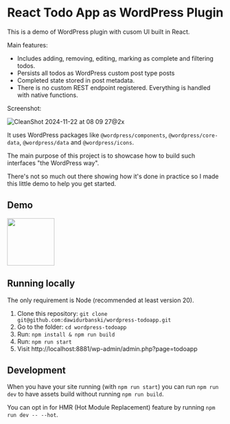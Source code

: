 # React Todo App as WordPress Plugin

This is a demo of WordPress plugin with cusom UI built in React.

Main features:

- Includes adding, removing, editing, marking as complete and filtering todos.
- Persists all todos as WordPress custom post type posts
- Completed state stored in post metadata.
- There is no custom REST endpoint registered. Everything is handled with native functions.

Screenshot:

![CleanShot 2024-11-22 at 08 09 27@2x](https://github.com/user-attachments/assets/b29921a6-654a-427b-8035-5246c5e9c8ed)

It uses WordPress packages like `@wordpress/components`, `@wordpress/core-data`, `@wordpress/data` and `@wordpress/icons`.

The main purpose of this project is to showcase how to build such interfaces "the WordPress way".

There's not so much out there showing how it's done in practice so I made this little demo to help you get started.

## Demo

[<img src="https://github.com/user-attachments/assets/544ea5f3-bd2d-4cca-bf78-b67577f74ab3" width="110"/>
](https://playground.wordpress.net/?mode=seamless#{%22landingPage%22:%22/wp-admin/admin.php?page=todoapp%22,%22login%22:true,%22steps%22:[{%22step%22:%22installPlugin%22,%22pluginData%22:{%22resource%22:%22url%22,%22url%22:%22https://github-proxy.com/proxy/?repo=dawidurbanski/wordpress-todoapp&release=1.0.1&asset=todoapp.zip%22}}]})

## Running locally

The only requirement is Node (recommended at least version 20).

1. Clone this repository: `git clone git@github.com:dawidurbanski/wordpress-todoapp.git`
2. Go to the folder: `cd wordpress-todoapp`
3. Run: `npm install & npm run build`
4. Run: `npm run start`
5. Visit http://localhost:8881/wp-admin/admin.php?page=todoapp

## Development

When you have your site running (with `npm run start`) you can run `npm run dev` to have assets build without running `npm run build`.

You can opt in for HMR (Hot Module Replacement) feature by running `npm run dev -- --hot`.
